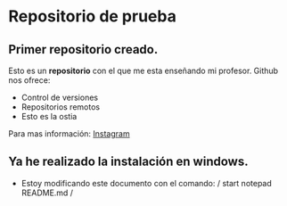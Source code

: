 # Repositorio de prueba
## Primer repositorio creado.

Esto es un **repositorio** con el que me esta enseñando mi profesor.
Github nos ofrece:

* Control de versiones
* Repositorios remotos
* Esto es la ostia

Para mas información: [Instagram](https://instagram.com/jesuseliasalba)

## Ya he realizado la instalación en windows.
* Estoy modificando este documento con el comando:
	/ start notepad README.md /